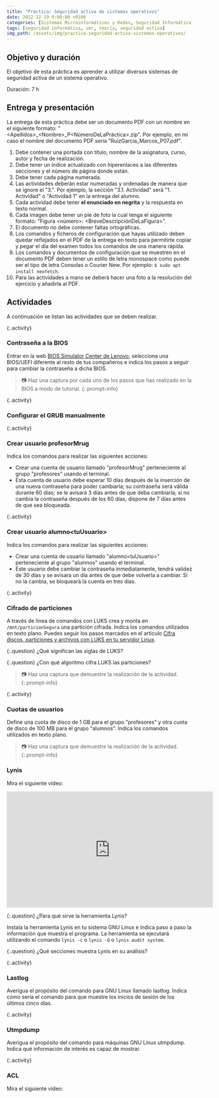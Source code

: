 ```yaml
---
title: "Práctica: Seguridad activa de sistemas operativos"
date: 2022-12-19 9:00:00 +0100
categories: [Sistemas Microinformáticos y Redes, Seguridad Informática]
tags: [seguridad informática, smr, teoría, seguridad activa]
img_path: /assets/img/practica-seguridad-activa-sistemas-operativos/
---
```


## Objetivo y duración

El objetivo de esta práctica es aprender a utilizar diversos sistemas de seguridad activa de un sistema operativo.

Duración: 7 h

## Entrega y presentación

La entrega de esta práctica debe ser un documento PDF con un nombre en el siguiente formato: "\<Apellidos\>_\<Nombre\>_P\<NúmeroDeLaPráctica\>.zip". Por ejemplo, en mi caso el nombre del documento PDF sería "RuizGarcía_Marcos_P07.pdf".

1. Debe contener una portada con título, nombre de la asignatura, curso, autor y fecha de realización.
2. Debe tener un índice actualizado con hiperenlaces a las diferentes secciones y el número de página donde están.
3. Debe tener cada página numerada.
4. Las actividades deberán estar numeradas y ordenadas de manera que se ignore el "3.". Por ejemplo, la sección "3.1. Actividad" será "1. Actividad" o "Actividad 1" en la entrega del alumno.
5. Cada actividad debe tener **el enunciado en negrita** y la respuesta en texto normal.
6. Cada imagen debe tener un pie de foto la cual tenga el siguiente formato: "Figura \<número\>: \<BreveDescripciónDeLaFigura\>".
7. El documento no debe contener faltas ortográficas.
8. Los comandos y ficheros de configuración que hayas utilizado deben quedar reflejados en el PDF de la entrega en texto para permitirte copiar y pegar el día del examen todos los comandos de una manera rápida.
9. Los comandos y documentos de configuración que se muestren en el documento PDF deben tener un estilo de letra monospace como puede ser el tipo de letra Consolas o Courier New. Por ejemplo: `$ sudo apt install neofetch`.
10. Para las actividades a mano se deberá hacer una foto a la resolución del ejercicio y añadirla al PDF.

## Actividades

A continuación se listan las actividades que se deben realizar.

{:.activity}
### Contraseña a la BIOS

Entrar en la web [BIOS Simulator Center de Lenovo](https://download.lenovo.com/bsco/index.html), selecciona una BIOS/UEFI diferente al resto de tus compañeros e indica los pasos a seguir para cambiar la contraseña a dicha BIOS.

> 📷 Haz una captura por cada uno de los pasos que has realizado en la BIOS a modo de tutorial.
{:.prompt-info}

{:.activity}
### Configurar el GRUB manualmente



{:.activity}
### Crear usuario profesorMrug

Indica los comandos para realizar las siguientes acciones:

- Crear una cuenta de usuario llamado "profesorMrug" perteneciente al grupo "profesores" usando el terminal. 
- Esta cuenta de usuario debe esperar 10 días después de la inserción de una nueva contraseña para poder cambiarla; su contraseña será válida durante 60 días; se le avisará 3 días antes de que deba cambiarla; si no cambia la contraseña después de los 60 días, dispone de 7 días antes de que sea bloqueada.

{:.activity}
### Crear usuario alumno\<tuUsuario\>

Indica los comandos para realizar las siguientes acciones:

- Crear una cuenta de usuario llamado "alumno\<tuUsuario\>" perteneciente al grupo "alumnos" usando el terminal. 
- Este usuario debe cambiar la contraseña inmediatamente, tendrá validez de 30 días y se avisara un día antes de que debe volverla a cambiar. Si no la cambia, se bloqueará la cuenta en tres días.

{:.activity}
### Cifrado de particiones

A través de línea de comandos con LUKS crea y monta en `/mnt/particionSegura` una partición cifrada. Indica los comandos utilizados en texto plano. Puedes seguir los pasos marcados en el artículo [Cifra discos, particiones y archivos con LUKS en tu servidor Linux](https://www.redeszone.net/tutoriales/seguridad/cifrar-discos-particiones-archivos-luks-linux/).

{:.question}
¿Qué significan las siglas de LUKS?

{:.question}
¿Con qué algoritmo cifra LUKS las particiones?

> 📷 Haz una captura que demuestre la realización de la actividad.
{:.prompt-info}

{:.activity}
### Cuotas de usuarios

Define una cuota de disco de 1 GB para el grupo "profesores" y otra cuota de disco de 100 MB para el grupo "alumnos". Indica los comandos utilizados en texto plano.

> 📷 Haz una captura que demuestre la realización de la actividad.
{:.prompt-info}

### Lynis

Mira el siguiente vídeo:

<iframe width="560" height="315" src="https://www.youtube.com/embed/97tEei4HPOE" title="YouTube video player" frameborder="0" allow="accelerometer; autoplay; clipboard-write; encrypted-media; gyroscope; picture-in-picture" allowfullscreen></iframe>

{:.question}
¿Para qué sirve la herramienta Lynis?

Instala la herramienta Lynis en tu sistema GNU Linux e indica paso a paso la información que muestra el programa. La herramienta se ejecutará utilizando el comando `lynis -c` o `lynis -Q` o `lynis audit system`.

{:.question}
¿Qué secciones muestra Lynis en su análisis?

{:.activity}
### Lastlog

Averigua el propósito del comando para GNU Linux llamado lastlog. Indica cómo sería el comando para que muestre los inicios de sesión de los últimos cinco días.

{:.activity}
### Utmpdump

Averigua el propósito del comando para máquinas GNU Linux utmpdump. Indica qué información de interés es capaz de mostrar.

{:.activity}
### ACL

Mira el siguiente vídeo:

